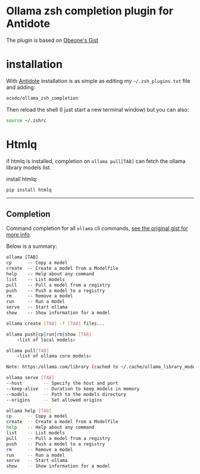 # Ollama zsh completion plugin for Antidote

The plugin is based on [Obeone's Gist](https://gist.github.com/obeone/9313811fd61a7cbb843e0001a4434c58) 

# installation

With [Antidote](https://github.com/mattmc3/antidote) installation is as simple as editing my `~/.zsh_plugins.txt` file and adding:

```txt
ocodo/ollama_zsh_completion
```

Then reload the shell (I just start a new terminal window) but you can also:

```sh
source ~/.zshrc
```

# Htmlq

if htmlq is installed, completion on `ollama pull[TAB]` can fetch the ollama library models list. 

install htmlq:

```sh 
pip install htmlq
```


- - -

## Completion

Command completion for all `ollama` cli commands, [see the original gist for more info](https://gist.github.com/obeone/9313811fd61a7cbb843e0001a4434c58). 

Below is a summary:

```txt
ollama [TAB]
cp      -- Copy a model
create  -- Create a model from a Modelfile
help    -- Help about any command
list    -- List models
pull    -- Pull a model from a registry
push    -- Push a model to a registry
rm      -- Remove a model
run     -- Run a model
serve   -- Start ollama
show    -- Show information for a model
```

```sh
ollama create [TAB] -f [TAB] files...
```

```sh
ollama push|cp|run|rm|show [TAB]
    <list of local models>
```

```sh
ollama pull[TAB]
    <list of ollama core models>

Note: https:/ollama.com/library (cached to ~/.cache/ollama_library_models.cache, 1hr TTL)
```

```sh
ollama serve [TAB]
--host        -- Specify the host and port
--keep-alive  -- Duration to keep models in memory
--models      -- Path to the models directory
--origins     -- Set allowed origins
```

```sh
ollama help [TAB]
cp      -- Copy a model
create  -- Create a model from a Modelfile
help    -- Help about any command
list    -- List models
pull    -- Pull a model from a registry
push    -- Push a model to a registry
rm      -- Remove a model
run     -- Run a model
serve   -- Start ollama
show    -- Show information for a model
```
